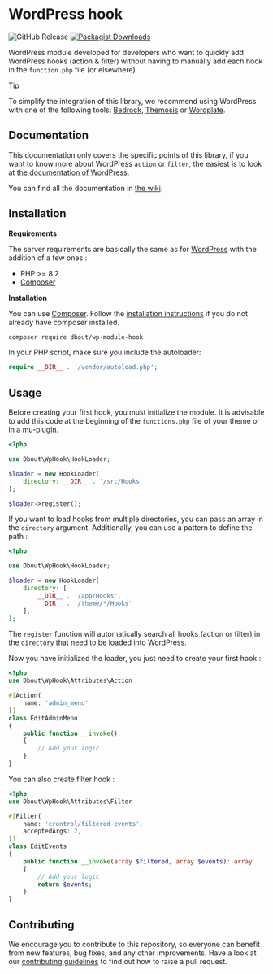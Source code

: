 # WordPress hook

![GitHub Release](https://img.shields.io/github/v/release/dimitriBouteille/wp-module-hook) [![Packagist Downloads](https://img.shields.io/packagist/dt/dbout/wp-module-hook?color=yellow)](https://packagist.org/packages/dbout/wp-module-hook)

WordPress module developed for developers who want to quickly add WordPress hooks (action & filter) without having to manually add each hook in the `function.php` file (or elsewhere).

> [!TIP]
> To simplify the integration of this library, we recommend using WordPress with one of the following tools: [Bedrock](https://roots.io/bedrock/), [Themosis](https://framework.themosis.com/) or [Wordplate](https://github.com/wordplate/wordplate#readme).

## Documentation

This documentation only covers the specific points of this library, if you want to know more about WordPress `action` or `filter`, the easiest is to look at [the documentation of WordPress](https://developer.wordpress.org/plugins/hooks/).

You can find all the documentation in [the wiki](https://github.com/dimitriBouteille/wp-module-hook/wiki).

## Installation

**Requirements**

The server requirements are basically the same as for [WordPress](https://wordpress.org/about/requirements/) with the addition of a few ones :

- PHP >= 8.2
- [Composer](https://getcomposer.org/)

**Installation**

You can use [Composer](https://getcomposer.org/). Follow the [installation instructions](https://getcomposer.org/doc/00-intro.md) if you do not already have composer installed.

~~~bash
composer require dbout/wp-module-hook
~~~

In your PHP script, make sure you include the autoloader:

~~~php
require __DIR__ . '/vendor/autoload.php';
~~~

## Usage

Before creating your first hook, you must initialize the module. It is advisable to add this code at the beginning of the `functions.php` file of your theme or in a mu-plugin.

```php
<?php

use Dbout\WpHook\HookLoader;

$loader = new HookLoader(
    directory: __DIR__ . '/src/Hooks'
);

$loader->register();
```

If you want to load hooks from multiple directories, you can pass an array in the `directory` argument. Additionally, you can use a pattern to define the path :

```php
<?php

use Dbout\WpHook\HookLoader;

$loader = new HookLoader(
    directory: [
        __DIR__ . '/app/Hooks',
        __DIR__ . '/theme/*/Hooks'
    ],
);
```

The `register` function will automatically search all hooks (action or filter) in the `directory` that need to be loaded into WordPress.

Now you have initialized the loader, you just need to create your first hook :

```php
<?php
use Dbout\WpHook\Attributes\Action

#[Action(
    name: 'admin_menu'
)]
class EditAdminMenu 
{    
    public function __invoke()
    {
        // Add your logic 
    }
}
```

You can also create filter hook :

```php
<?php
use Dbout\WpHook\Attributes\Filter

#[Filter(
    name: 'crontrol/filtered-events',
    acceptedArgs: 2,
)]
class EditEvents 
{    
    public function __invoke(array $filtered, array $events): array
    {
        // Add your logic 
        return $events;
    }
}
```

## Contributing

We encourage you to contribute to this repository, so everyone can benefit from new features, bug fixes, and any other improvements. Have a look at our [contributing guidelines](CONTRIBUTING.md) to find out how to raise a pull request.
